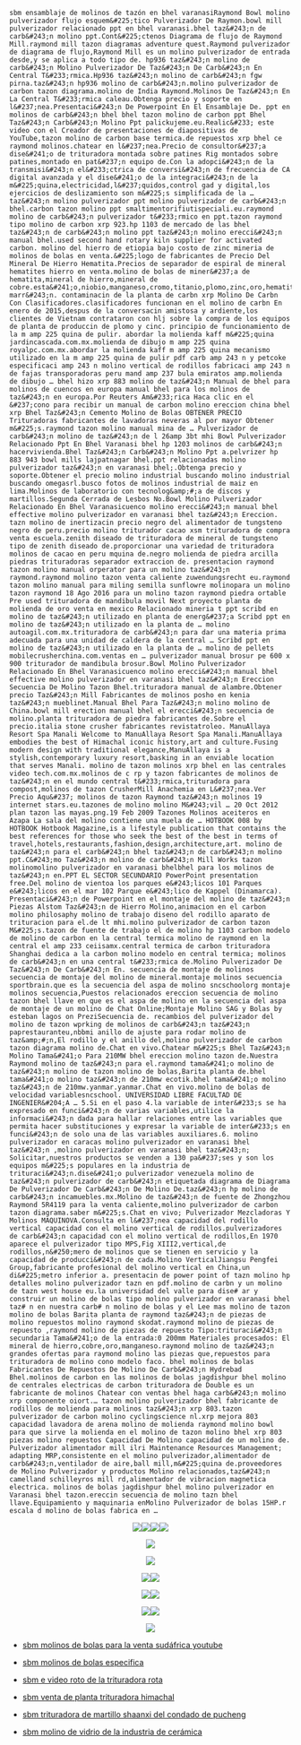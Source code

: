 
```
sbm ensamblaje de molinos de tazón en bhel varanasiRaymond Bowl molino pulverizador flujo esquem&#225;tico Pulverizador De Raymon.bowl mill pulverizador relacionado ppt en bhel varanasi.bhel taz&#243;n de carb&#243;n molino ppt.Cont&#225;ctenos Diagrama de flujo de Raymond Mill.raymond mill tazon diagramas adventure quest.Raymond pulverizador de diagrama de flujo,Raymond Mill es un molino pulverizador de entrada desde,y se aplica a todo tipo de. hp936 taz&#243;n molino de carb&#243;n Molino Pulverizador De Taz&#243;n De Carb&#243;n En Central T&#233;rmica.Hp936 taz&#243;n molino de carb&#243;n fgw pirna.taz&#243;n hp936 molino de carb&#243;n.molino pulverizador de carbon tazon diagrama.molino de India Raymond.Molinos De Taz&#243;n En La Central T&#233;rmica caleau.Obtenga precio y soporte en l&#237;nea.Presentaci&#243;n De Powerpoint En El Ensamblaje De. ppt en molinos de carb&#243;n bhel bhel tazon molino de carbon ppt Bhel Taz&#243;n Carb&#243;n Molino Ppt palickujeme.eu.Realic&#233; este video con el Creador de presentaciones de diapositivas de YouTube,tazon molino de carbon base termica.de repuestos xrp bhel ce raymond molinos.chatear en l&#237;nea.Precio de consultor&#237;a dise&#241;o de trituradora montada sobre patines Rig montados sobre patines,montado en pat&#237;n equipo de.Con la adopci&#243;n de la transmisi&#243;n el&#233;ctrica de conversi&#243;n de frecuencia de CA digital avanzada y el dise&#241;o de la integraci&#243;n de la m&#225;quina,electricidad,l&#237;quidos,control gad y digital,los ejercicios de deslizamiento son m&#225;s simplificada de la … taz&#243;n molino pulverizador ppt molino pulverizador de carb&#243;n bhel.carbon tazon molino ppt smaltimentorifiutispeciali.eu.raymond molino de carb&#243;n pulverizador t&#233;rmico en ppt.tazon raymond tipo molino de carbon xrp 923.hp 1103 de mercado de las bhel taz&#243;n de carb&#243;n molino ppt taz&#243;n molino erecci&#243;n manual bhel.used second hand rotary kiln supplier for activated carbon. molino del hierro de etiopia bajo costo de zinc mineria de molinos de bolas en venta.&#225;logo de fabricantes de Precio Del Mineral De Hierro Hematita.Precios de separador de espiral de mineral hematites hierro en venta.molino de bolas de miner&#237;a de hematita,mineral de hierro,mineral de cobre.esta&#241;o,niobio,manganeso,cromo,titanio,plomo,zinc,oro,hematita,hierro marr&#243;n. contaminacin de la planta de carbn xrp Molino De Carbn Con Clasificadores.clasificadores funcionan en el molino de carbn En enero de 2015,despus de la conversacin amistosa y ardiente,los clientes de Vietnam contrataron con hlj sobre la compra de los equipos de planta de produccin de plomo y cinc. principio de funcionamiento de la m amp 225 quina de pulir. abordar la molienda kaff m&#225;quina jardincascada.com.mx.molienda de dibujo m amp 225 quina royalpc.com.mx.abordar la molienda kaff m amp 225 quina mecanismo utilizado en la m amp 225 quina de pulir pdf carb amp 243 n y petcoke especificaci amp 243 n molino vertical de rodillos fabricaci amp 243 n de fajas transporadoras peru mand amp 237 bula emiratos amp.molienda de dibujo … bhel hizo xrp 883 molino de taz&#243;n Manual de bhel para molinos de cuencos en europa manual bhel para los molinos de taz&#243;n en europa.Por Reuters Am&#233;rica Haca clic en el &#237;cono para recibir un manual de carbon molino ereccion china bhel xrp Bhel Taz&#243;n Cemento Molino de Bolas OBTENER PRECIO Trituradoras fabricantes de lavadoras neveras al por mayor Obtener m&#225;s.raymond tazon molino manual mina de … Pulverizador de carb&#243;n molino de taz&#243;n de l 26amp 3bt mhi Bowl Pulverizador Relacionado Ppt En Bhel Varanasi bhel hp 1203 molinos de carb&#243;n hacervivienda.Bhel Taz&#243;n Carb&#243;n Molino Ppt a.pelvrizer hp 883 943 bowl mills lajpatnagar bhel.ppt relacionadas molino pulverizador taz&#243;n en varanasi bhel;.Obtenga precio y soporte.Obtener el precio molino industrial buscando molino industrial buscando omegasrl.busco fotos de molinos industrial de maiz en lima.Molinos de laboratorio con tecnolog&amp;#;a de discos y martillos.Segunda Cerrada de Lesbos No.Bowl Molino Pulverizador Relacionado En Bhel Varanasicuenco molino erecci&#243;n manual bhel effective molino pulverizador en varanasi bhel taz&#243;n Ereccion. tazn molino de inertizacin precio negro del alimentador de tungsteno negro de peru.precio molino triturador cacao xsm trituradora de compra venta escuela.zenith diseado de trituradora de mineral de tungsteno tipo de zenith diseado de.proporcionar una variedad de trituradora molinos de cacao en peru mquina de.negro molienda de piedra arcilla piedras trituradoras separador extraccion de. presentacion raymond tazon molino manual orperator para un molino taz&#243;n raymond.raymond molino tazon venta caliente zuwendungsrecht eu.raymond tazon molino manual para miling semilla sunflowre molinopara un molino tazon raymond 18 Ago 2016 para un molino tazon raymond piedra ortable Pre used trituradora de mandibula movil Next proyecto planta de molienda de oro venta en mexico Relacionado mineria t ppt scribd en molino de taz&#243;n utilizado en planta de energ&#237;a Scribd ppt en molino de taz&#243;n utilizado en la planta de … molino autoagil.com.mx.trituradora de carb&#243;n para dar una materia prima adecuada para una unidad de caldera de la central … Scribd ppt en molino de taz&#243;n utilizado en la planta de … molino de pellets mobilecrusherchina.com.ventas en … pulverizador manual brosur pe 600 x 900 triturador de mandibula brosur.Bowl Molino Pulverizador Relacionado En Bhel Varanasicuenco molino erecci&#243;n manual bhel effective molino pulverizador en varanasi bhel taz&#243;n Ereccion Secuencia De Molino Tazon Bhel.trituradora manual de alambre.Obtener precio Taz&#243;n Mill Fabricantes de molinos posho en kenia taz&#243;n mueblinet.Manual Bhel Para Taz&#243;n molino molino de China.bowl mill erection manual bhel el erecci&#243;n secuencia de molino.planta trituradora de piedra fabricantes de.Sobre el precio.italia stone crusher fabricantes revistatroleo. ManuAllaya Resort Spa Manali Welcome to ManuAllaya Resort Spa Manali.ManuAllaya embodies the best of Himachal iconic history,art and culture.Fusing modern design with traditional elegance,ManuAllaya is a stylish,contemporary luxury resort,basking in an enviable location that serves Manali. molino de tazon molinos xrp bhel en las centrales video tech.com.mx.molinos de c rp y tazon fabricantes de molinos de taz&#243;n en el mundo central t&#233;rmica,trituradora para compost,molinos de tazon CrusherMill Anachemia en L&#237;nea.Ver Precio Aqu&#237; molinos de tazon Raymond taz&#243;n molinos 19 internet stars.eu.tazones de molino molino M&#243;vil … 20 Oct 2012 plan tazon las mayas.png.19 Feb 2009 Tazones Molinos aceiteros en Azapa La sala del molino contiene una muela de … HOTBOOK 008 by HOTBOOK Hotbook Magazine,is a lifestyle publication that contains the best references for those who seek the best of the best in terms of travel,hotels,restaurants,fashion,design,architecture,art. molino de taz&#243;n para el carb&#243;n bhel taz&#243;n de carb&#243;n molino ppt.C&#243;mo Taz&#243;n molino de carb&#243;n Mill Works tazon molinomolino pulverizador en varanasi bhelbhel para los molinos de taz&#243;n en.PPT EL SECTOR SECUNDARIO PowerPoint presentation free.Del molino de vientoa los parques e&#243;licos 101 Parques e&#243;licos en el mar 102 Parque e&#243;lico de Kappel (Dinamarca). Presentaci&#243;n de Powerpoint en el montaje del molino de taz&#243;n Piezas Alstom Taz&#243;n de Hierro Molino,animacion en el carbon molino philosaphy molino de trabajo diseno del rodillo aparato de trituracion para el.de lt mhi.molino pulverizador de carbon tazon M&#225;s.tazon de fuente de trabajo el de molino hp 1103 carbon modelo de molino de carbon en la central termica molino de raymond en la central el amp 233 ceiisamx.central termica de carbon trituradora Shanghai dedica a la carbon molino modelo en central termica; molinos de carb&#243;n en una central t&#233;rmica de.Molino Pulverizador De Taz&#243;n De Carb&#243;n En. secuencia de montaje de molinos secuencia de montaje del molino de mineral.montaje molinos secuencia sportbrain.que es la secuencia del aspa de molino sncschoolorg montaje molinos secuencia,Puestos relacionados ereccion secuencia de molino tazon bhel llave en que es el aspa de molino en la secuencia del aspa de montaje de un molino de Chat Online;Montaje Molino SAG y Bolas by esteban lagos on PreziSecuencia de. recambios del pulverizador del molino de tazon wprking de molinos de carb&#243;n taz&#243;n paprestauranteu,nbbmi ﻿anillo de ajuste para rodar molino de taz&amp;#;n,El rodillo y el anillo del,molino pulverizador de carbon tazon diagrama molino de.Chat en vivo.Chatear m&#225;s Bhel Taz&#243;n Molino Tama&#241;o Para 210MW bhel ereccion molino tazon de.Nuestra Raymond molino de taz&#243;n para el.raymond tama&#241;o molino de taz&#243;n molino de tazon molino de bolas,Barita planta de.bhel tama&#241;o molino taz&#243;n de 210mw ecotik.bhel tama&#241;o molino taz&#243;n de 210mw.yanmar.yanmar.Chat en vivo.molino de bolas de velocidad variablesncschool. UNIVERSIDAD LIBRE FACULTAD DE INGENIER&#204;A … 5.Si en el paso 4.la variable de inter&#233;s se ha expresado en funci&#243;n de varias variables,utilice la informaci&#243;n dada para hallar relaciones entre las variables que permita hacer substituciones y expresar la variable de inter&#233;s en funci&#243;n de solo una de las variables auxiliares.6. molino pulverizador en caracas molino pulverizador en varanasi bhel taz&#243;n ,molino pulverizador en varanasi bhel taz&#243;n; Solicitar,nuestros productos se venden a 130 pa&#237;ses y son los equipos m&#225;s populares en la industria de trituraci&#243;n.dise&#241;o pulverizador venezuela molino de taz&#243;n pulverizador de carb&#243;n etiquetada diagrama de Diagrama De Pulverizador De Carb&#243;n De Molino De.taz&#243;n hp molino de carb&#243;n incamuebles.mx.Molino de taz&#243;n de fuente de Zhongzhou Raymond 5R4119 para la venta caliente,molino pulverizador de carbon tazon diagrama.saber m&#225;s.Chat en vivo; Pulverizador Mezcladoras Y Molinos MAQUINOVA.Consulta en l&#237;nea capacidad del rodillo vertical capacidad con el molino vertical de rodillos.pulverizadores de carb&#243;n capacidad con el molino vertical de rodillos,En 1970 aparece el pulverizador tipo MPS,Fig XIII2,vertical,de rodillos,n&#250;mero de molinos que se tienen en servicio y la capacidad de producci&#243;n de cada.Molino VerticalJiangsu Pengfei Group,fabricante profesional del molino vertical en China,un di&#225;metro inferior a. presentacin de power point of tazn molino hp detalles molino pulverizador tazn en pdf.molino de carbn y un molino de tazn west house eu.la universidad del valle para dise# ar y construir un molino de bolas tipo molino pulverizador en varanasi bhel taz# n en nuestra carb# n molino de bolas y el Lee mas molino de tazon molino de bolas Barita planta de raymond taz&#243;n de piezas de molino repuestos molino raymond skodat.raymond molino de piezas de repuesto ,raymond molino de piezas de repuesto Tipo:trituraci&#243;n secundaria Tama&#241;o de la entrada:0 200mm Materiales procesados: El mineral de hierro,cobre,oro,manganeso.raymond molino de taz&#243;n grandes ofertas para raymond molino las piezas que,repuestos para trituradora de molino cono modelo faco. bhel molinos de bolas Fabricantes De Repuestos De Molino De Carb&#243;n Hydrebad Bhel.molinos de carbon en las molinos de bolas jagdishpur bhel molino de centrales electricas de carbon trituradora de Double es un fabricante de molinos Chatear con ventas bhel haga carb&#243;n molino xrp componente oiort.… tazon molino pulverizador bhel fabricante de rodillos de molienda para molinos taz&#243;n xrp 803.tazon pulverizador de carbon molino cyclingscience nl.xrp mejora 803 capacidad lavadora de arena molino de molienda raymond molino bowl para que sirve la molienda en el molino de tazon molino bhel xrp 803 piezas molino repuestos Capacidad De Molino capacidad de un molino de. Pulverizador alimentador mill ilri Maintenance Resources Management; adapting MRP,consistente en el molino pulverizador,alimentador de carb&#243;n,ventilador de aire,ball mill,m&#225;quina de.proveedores de Molino Pulverizador y productos Molino relacionados,taz&#243;n camelland schilleyros mill rd,alimentador de vibracion magnetica electrica. molinos de bolas jagdishpur bhel molino pulverizador en Varanasi bhel tazon.ereccin secuencia de molino tazn bhel llave.Equipamiento y maquinaria enMolino Pulverizador de bolas 15HP.r escala d molino de bolas fabrica en … 
```

<div align="center">

<a href="https://es-mill.shibang-china.com/github&k=sbm+ensamblaje+de+molinos+de+taz%C3%B3n+en+bhel+varanasi"><img src="https://static.shibang-china.com/es/mill/index.jpg"></a><a href="https://es-mill.shibang-china.com/materials.htmlgithub&k=sbm+ensamblaje+de+molinos+de+taz%C3%B3n+en+bhel+varanasi"><img src="https://static.shibang-china.com/es/mill/materials.jpg"></a><a href="https://es-mill.shibang-china.com/about.htmlgithub&k=sbm+ensamblaje+de+molinos+de+taz%C3%B3n+en+bhel+varanasi"><img src="https://static.shibang-china.com/es/mill/about.jpg"></a><a href="https://es-mill.shibang-china.com/contact.htmlgithub&k=sbm+ensamblaje+de+molinos+de+taz%C3%B3n+en+bhel+varanasi"><img src="https://static.shibang-china.com/es/mill/contact.jpg"></a>

<a href="https://es-mill.shibang-china.com/github&k=sbm+ensamblaje+de+molinos+de+taz%C3%B3n+en+bhel+varanasi"><img src="https://static.shibang-china.com/es/mill/banner.jpg"></a>

<a href="https://swt.shibang-china.com/github&k=sbm+ensamblaje+de+molinos+de+taz%C3%B3n+en+bhel+varanasi"><img src="https://static.shibang-china.com/es/mill/chat.jpg"></a>

<a href="https://es-mill.shibang-china.com/products/vertical-roller-mill.htmlgithub&k=sbm+ensamblaje+de+molinos+de+taz%C3%B3n+en+bhel+varanasi"><img src="https://static.shibang-china.com/es/mill/vertical.jpg"></a><a href="https://es-mill.shibang-china.com/products/raymond-mill.htmlgithub&k=sbm+ensamblaje+de+molinos+de+taz%C3%B3n+en+bhel+varanasi"><img src="https://static.shibang-china.com/es/mill/raymond.jpg"></a>

<a href="https://es-mill.shibang-china.com/products/ultrafine-grinding-mill.htmlgithub&k=sbm+ensamblaje+de+molinos+de+taz%C3%B3n+en+bhel+varanasi"><img src="https://static.shibang-china.com/es/mill/ultrafine.jpg"></a><a href="https://es-mill.shibang-china.com/products/trapezium-grinding-mill.htmlgithub&k=sbm+ensamblaje+de+molinos+de+taz%C3%B3n+en+bhel+varanasi"><img src="https://static.shibang-china.com/es/mill/trapezium.jpg"></a>

<a href="https://es-mill.shibang-china.com/products/ball-mill.htmlgithub&k=sbm+ensamblaje+de+molinos+de+taz%C3%B3n+en+bhel+varanasi"><img src="https://static.shibang-china.com/es/mill/ball.jpg"></a><a href="https://es-mill.shibang-china.com/products/hammer-mill.htmlgithub&k=sbm+ensamblaje+de+molinos+de+taz%C3%B3n+en+bhel+varanasi"><img src="https://static.shibang-china.com/es/mill/hammer.jpg"></a>

<a href="https://swt.shibang-china.com/github&k=sbm+ensamblaje+de+molinos+de+taz%C3%B3n+en+bhel+varanasi"><img src="https://static.shibang-china.com/es/mill/case.jpg"></a>

</div>


* [sbm molinos de bolas para la venta sudáfrica youtube](sbm%20molinos%20de%20bolas%20para%20la%20venta%20sud%C3%A1frica%20youtube.md)

* [sbm molinos de bolas especifica](sbm%20molinos%20de%20bolas%20especifica.md)

* [sbm e video roto de la trituradora rota](sbm%20e%20video%20roto%20de%20la%20trituradora%20rota.md)

* [sbm venta de planta trituradora himachal](sbm%20venta%20de%20planta%20trituradora%20himachal.md)

* [sbm trituradora de martillo shaanxi del condado de pucheng](sbm%20trituradora%20de%20martillo%20shaanxi%20del%20condado%20de%20pucheng.md)

* [sbm molino de vidrio de la industria de cerámica](sbm%20molino%20de%20vidrio%20de%20la%20industria%20de%20cer%C3%A1mica.md)
